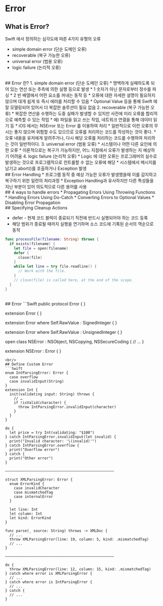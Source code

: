 # Error

## What is Error?
Swift 에서 정의하는 심각도에 따른 4가지 유형의 오류
* simple domain error (단순 도메인 오류)
* recoverable (복구 가능한 오류)
* universal error (범용 오류)
* logic failure (논리적 오류)
<br/>
## Error 란?
1. simple domain error (단순 도메인 오류)
    * 명백하게 실패하도록 되어 있는 연산 또는 추측에 의한 실행 등으로 발생
      * 1 숫자가 아닌 문자로부터 정수를 파싱
      * 2 빈 배열에서 어떤 요소를 꺼내는 동작 등
    * 오류에 대한 자세한 설명이 필요하지 않으며 대개 쉽게 또 즉시 에러를 처리할 수 있음
    * Optional Value 등을 통해 Swift 에 잘 모델링되어 있어서 더 복잡한 솔루션이 필요 없음
2. recoverable (복구 가능한 오류)
    * 복잡한 연산을 수행하는 도중 실패가 발생할 수 있지만 사전에 미리 오류를 합리적으로 예측할 수 있는 작업
      * 예) 파일을 읽고 쓰는 작업, 네트워크 연결을 통해 데이터 읽기 등
    * iOS 에서는 NSError 또는 Error 를 이용하여 처리
    * 일반적으로 이런 오류의 무시는 좋지 않으며 위험할 수도 있으므로 오류를 처리하는 코드를 작성하는 것이 좋다.
    * 오류 내용을 유저에게 알려주거나, 다시 해당 오류를 처리하는 코드를 수행하여 처리하는 것이 일반적이다.
3. universal error (범용 오류)
    * 시스템이나 어떤 다른 요인에 의한 오류
    * 이론적으로는 복구가 가능하지만, 어느 지점에서 오류가 발생하는 지 예상하기 어려움
4. logic failure (논리적 오류)
    * Logic 에 대한 오류는 프로그래머의 실수로 발생하는 것으로 프로그램적으로 컨트롤할 수 없는 오류에 해당
    * 시스템에서 메시지를 남기고 abort()를 호출하거나 Exception 발생

<br/>
## Error Handling
* 프로그램 동작 중 예상 가능한 오류가 발생했을때 이를 감지하고 복구하기 위한 일련의 처리과정
* Exception Handling과 유사하지만 다른 특성들을 지닌 부분이 있어 의도적으로 다른 용어를 사용
<br/>
## 4 ways to handle errors
* Propagating Errors Using Throwing Functions
* Handling Errors Using Do-Catch
* Converting Errors to Optional Values
* Disabling Error Propagation
<br/>
## Specifying Cleanup Actions

* defer - 현재 코드 블럭이 종료되기 직전에 반드시 실행되어야 하는 코드 등록
* 해당 범위가 종료될 때까지 실행을 연기하며 소스 코드에 기록된 순서의 역순으로 동작

```Swift
func processFile(filename: String) throws {
  if exists(filename) {
    let file = open(filename)
    defer {
      close(file)
    }
    while let line = try file.readline() {
      // Work with the file.
    }
    // close(file) is called here, at the end of the scope.
  }
}
```
<br/>
## Error
```Swift
public protocol Error {
}

extension Error {
}

extension Error where Self.RawValue : SignedInteger {
}

extension Error where Self.RawValue : UnsignedInteger {
}

open class NSError : NSObject, NSCopying, NSSecureCoding {
  // ...
}

extension NSError : Error {
}
```
<br/>
## Define Custom Error
```Swift
enum IntParsingError: Error {
  case overflow
  case invalidInput(String)
}
extension Int {
  init(validating input: String) throws {
    // …
    if !isValid(character) {
      throw IntParsingError.invalidInput(character)
    }
  }
}

do {
  let price = try Int(validating: "$100")
} catch IntParsingError.invalidInput(let invalid) {
  print("Invalid character: '\(invalid)'")
} catch IntParsingError.overflow {
  print("Overflow error")
} catch {
  print("Other error")
}

——————————————————————————————————————————————————

struct XMLParsingError: Error {
  enum ErrorKind {
    case invalidCharacter
    case mismatchedTag
    case internalError
  }

  let line: Int
  let column: Int
  let kind: ErrorKind
}

func parse(_ source: String) throws -> XMLDoc {
  // ...
  throw XMLParsingError(line: 19, column: 5, kind: .mismatchedTag)
  // ...
}

——————————————————————————————————————————————————

do {
  throw XMLParsingError(line: 12, column: 15, kind: .mismatchedTag)
} catch where error is XMLParsingError {
  // ...
} catch where error is IntParsingError {
  // ...
} catch {
  // ...
}
```
